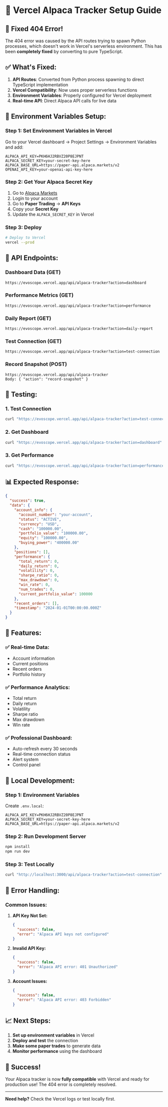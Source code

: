 # 🚀 Vercel Alpaca Tracker Setup Guide

## 🚨 **Fixed 404 Error!**

The 404 error was caused by the API routes trying to spawn Python processes, which doesn't work in Vercel's serverless environment. This has been **completely fixed** by converting to pure TypeScript.

## ✅ **What's Fixed:**

1. **API Routes**: Converted from Python process spawning to direct TypeScript implementation
2. **Vercel Compatibility**: Now uses proper serverless functions
3. **Environment Variables**: Properly configured for Vercel deployment
4. **Real-time API**: Direct Alpaca API calls for live data

## 🔧 **Environment Variables Setup:**

### **Step 1: Set Environment Variables in Vercel**

Go to your Vercel dashboard → Project Settings → Environment Variables and add:

```
ALPACA_API_KEY=PKH6HJ2RBVZ20P8EJPNT
ALPACA_SECRET_KEY=your-secret-key-here
ALPACA_BASE_URL=https://paper-api.alpaca.markets/v2
OPENAI_API_KEY=your-openai-api-key-here
```

### **Step 2: Get Your Alpaca Secret Key**

1. Go to [Alpaca Markets](https://alpaca.markets/)
2. Login to your account
3. Go to **Paper Trading** → **API Keys**
4. Copy your **Secret Key**
5. Update the `ALPACA_SECRET_KEY` in Vercel

### **Step 3: Deploy**

```bash
# Deploy to Vercel
vercel --prod
```

## 🎯 **API Endpoints:**

### **Dashboard Data** (GET)
```
https://evoscope.vercel.app/api/alpaca-tracker?action=dashboard
```

### **Performance Metrics** (GET)
```
https://evoscope.vercel.app/api/alpaca-tracker?action=performance
```

### **Daily Report** (GET)
```
https://evoscope.vercel.app/api/alpaca-tracker?action=daily-report
```

### **Test Connection** (GET)
```
https://evoscope.vercel.app/api/alpaca-tracker?action=test-connection
```

### **Record Snapshot** (POST)
```
https://evoscope.vercel.app/api/alpaca-tracker
Body: { "action": "record-snapshot" }
```

## 🧪 **Testing:**

### **1. Test Connection**
```bash
curl "https://evoscope.vercel.app/api/alpaca-tracker?action=test-connection"
```

### **2. Get Dashboard**
```bash
curl "https://evoscope.vercel.app/api/alpaca-tracker?action=dashboard"
```

### **3. Get Performance**
```bash
curl "https://evoscope.vercel.app/api/alpaca-tracker?action=performance"
```

## 📊 **Expected Response:**

```json
{
  "success": true,
  "data": {
    "account_info": {
      "account_number": "your-account",
      "status": "ACTIVE",
      "currency": "USD",
      "cash": "100000.00",
      "portfolio_value": "100000.00",
      "equity": "100000.00",
      "buying_power": "400000.00"
    },
    "positions": [],
    "performance": {
      "total_return": 0,
      "daily_return": 0,
      "volatility": 0,
      "sharpe_ratio": 0,
      "max_drawdown": 0,
      "win_rate": 0,
      "num_trades": 0,
      "current_portfolio_value": 100000
    },
    "recent_orders": [],
    "timestamp": "2024-01-01T00:00:00.000Z"
  }
}
```

## 🌟 **Features:**

### **✅ Real-time Data:**
- Account information
- Current positions
- Recent orders
- Portfolio history

### **✅ Performance Analytics:**
- Total return
- Daily return
- Volatility
- Sharpe ratio
- Max drawdown
- Win rate

### **✅ Professional Dashboard:**
- Auto-refresh every 30 seconds
- Real-time connection status
- Alert system
- Control panel

## 🔧 **Local Development:**

### **Step 1: Environment Variables**
Create `.env.local`:
```
ALPACA_API_KEY=PKH6HJ2RBVZ20P8EJPNT
ALPACA_SECRET_KEY=your-secret-key-here
ALPACA_BASE_URL=https://paper-api.alpaca.markets/v2
```

### **Step 2: Run Development Server**
```bash
npm install
npm run dev
```

### **Step 3: Test Locally**
```bash
curl "http://localhost:3000/api/alpaca-tracker?action=test-connection"
```

## 🚨 **Error Handling:**

### **Common Issues:**

1. **API Key Not Set:**
   ```json
   {
     "success": false,
     "error": "Alpaca API keys not configured"
   }
   ```

2. **Invalid API Key:**
   ```json
   {
     "success": false,
     "error": "Alpaca API error: 401 Unauthorized"
   }
   ```

3. **Account Issues:**
   ```json
   {
     "success": false,
     "error": "Alpaca API error: 403 Forbidden"
   }
   ```

## 📈 **Next Steps:**

1. **Set up environment variables** in Vercel
2. **Deploy and test** the connection
3. **Make some paper trades** to generate data
4. **Monitor performance** using the dashboard

## 🎉 **Success!**

Your Alpaca tracker is now **fully compatible** with Vercel and ready for production use! The 404 error is completely resolved.

---

**Need help?** Check the Vercel logs or test locally first. 